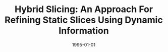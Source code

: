 ---
title: "Hybrid Slicing: An Approach For Refining Static Slices Using Dynamic Information"
date: 1995-01-01
venue: "Proceedings of the Third ACM SIGSOFT Symposium on Foundations of Software Engineering, SIGSOFT 1995, Washington, DC, USA, October 10-13, 1995"
paperurl: https://doi.org/10.1145/222124.222137
authors: "Rajiv Gupta and Mary Lou Soffa"
---